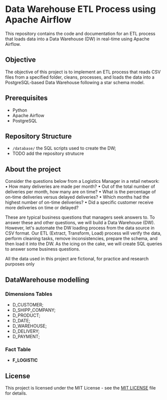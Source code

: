 # Data Warehouse ETL Process using Apache Airflow

This repository contains the code and documentation for an ETL process that loads data into a Data Warehouse (DW) in real-time using Apache Airflow.

## Objective

The objective of this project is to implement an ETL process that reads CSV files from a specified folder, cleans, processes, and loads the data into a PostgreSQL-based Data Warehouse following a star schema model.

## Prerequisites

- Python
- Apache Airflow
- PostgreSQL

## Repository Structure

- `/database/` the SQL scripts used to create the DW;
- TODO add the repository strutucre

## About the project

Consider the questions below from a Logistics Manager in a retail network:
• How many deliveries are made per month?
• Out of the total number of deliveries per month, how many are on time?
• What is the percentage of on-time deliveries versus delayed deliveries?
• Which months had the highest number of on-time deliveries?
• Did a specific customer receive more deliveries on time or delayed?

These are typical business questions that managers seek answers to. To answer these and other questions, we will build a Data Warehouse (DW). However, let's automate the DW loading process from the data source in CSV format. Our ETL (Extract, Transform, Load) process will verify the data, perform cleaning tasks, remove inconsistencies, prepare the schema, and then load it into the DW. As the icing on the cake, we will create SQL queries to answer some business questions.

All the data used in this project are fictional, for practice and research purposes only

## DataWarehouse modelling

### Dimensions Tables

- D_CUSTOMER;
- D_SHIPP_COMPANY;
- D_PRODUCT;
- D_DATE;
- D_WAREHOUSE;
- D_DELIVERY;
- D_PAYMENT;

### Fact Table

- **F_LOGISTIC**

## License

This project is licensed under the MIT License - see the [MIT LICENSE](LICENSE) file for details.
